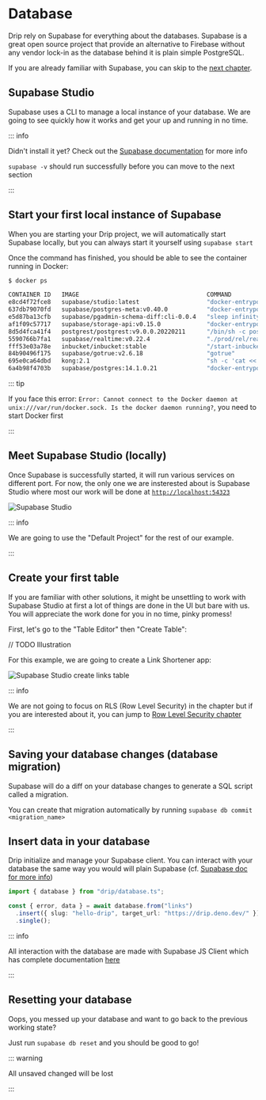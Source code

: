 # Database

Drip rely on Supabase for everything about the databases. Supabase is a great
open source project that provide an alternative to Firebase without any vendor
lock-in as the database behind it is plain simple PostgreSQL.

If you are already familiar with Supabase, you can skip to the
[next chapter](/session/introduction).

## Supabase Studio

Supabase uses a CLI to manage a local instance of your database. We are going to
see quickly how it works and get your up and running in no time.

::: info

Didn't install it yet? Check out the
[Supabase documentation](https://github.com/supabase/cli) for more info

`supabase -v` should run successfully before you can move to the next section

:::

## Start your first local instance of Supabase

When you are starting your Drip project, we will automatically start Supabase
locally, but you can always start it yourself using `supabase start`

Once the command has finished, you should be able to see the container running
in Docker:

```bash
$ docker ps

CONTAINER ID   IMAGE                                    COMMAND                  CREATED          STATUS                    PORTS                                                                       NAMES
e8cd4f72fce8   supabase/studio:latest                   "docker-entrypoint.s…"   27 seconds ago   Up 26 seconds             0.0.0.0:54323->3000/tcp                                                     supabase_studio_link-redirector
637db79070fd   supabase/postgres-meta:v0.40.0           "docker-entrypoint.s…"   27 seconds ago   Up 27 seconds             8080/tcp                                                                    supabase_pg_meta_link-redirector
e5d87ba13cfb   supabase/pgadmin-schema-diff:cli-0.0.4   "sleep infinity"         28 seconds ago   Up 27 seconds                                                                                         supabase_differ_link-redirector
af1f09c57717   supabase/storage-api:v0.15.0             "docker-entrypoint.s…"   28 seconds ago   Up 27 seconds             5000/tcp                                                                    supabase_storage_link-redirector
8d5d4fca41f4   postgrest/postgrest:v9.0.0.20220211      "/bin/sh -c postgrest"   28 seconds ago   Up 28 seconds             3000/tcp                                                                    supabase_rest_link-redirector
5590766b7fa1   supabase/realtime:v0.22.4                "./prod/rel/realtime…"   28 seconds ago   Up 28 seconds                                                                                         supabase_realtime_link-redirector
fff53e03a78e   inbucket/inbucket:stable                 "/start-inbucket.sh …"   29 seconds ago   Up 28 seconds (healthy)   0.0.0.0:54326->1100/tcp, 0.0.0.0:54325->2500/tcp, 0.0.0.0:54324->9000/tcp   supabase_inbucket_link-redirector
84b90496f175   supabase/gotrue:v2.6.18                  "gotrue"                 29 seconds ago   Up 28 seconds                                                                                         supabase_auth_link-redirector
695e0ca64dbd   kong:2.1                                 "sh -c 'cat <<'EOF' …"   29 seconds ago   Up 29 seconds             8001/tcp, 8443-8444/tcp, 0.0.0.0:54321->8000/tcp                            supabase_kong_link-redirector
6a4b98f4703b   supabase/postgres:14.1.0.21              "docker-entrypoint.s…"   42 seconds ago   Up 41 seconds             0.0.0.0:54322->5432/tcp                                                     supabase_db_link-redirector
```

::: tip

If you face this error:
`Error: Cannot connect to the Docker daemon at unix:///var/run/docker.sock. Is the docker daemon running?`,
you need to start Docker first

:::

## Meet Supabase Studio (locally)

Once Supabase is successfully started, it will run various services on different
port. For now, the only one we are insterested about is Supabase Studio where
most our work will be done at <a href="http://localhost:54323" target="_blank">
`http://localhost:54323`</a>

![Supabase Studio](/database/supabase-studio.png)

::: info

We are going to use the "Default Project" for the rest of our example.

:::

## Create your first table

If you are familiar with other solutions, it might be unsettling to work with
Supabase Studio at first a lot of things are done in the UI but bare with us.
You will appreciate the work done for you in no time, pinky promess!

First, let's go to the "Table Editor" then "Create Table":

// TODO Illustration

For this example, we are going to create a Link Shortener app:

![Supabase Studio create links table](/database/supabase-studio-create-links-table.png)

::: info

We are not going to focus on RLS (Row Level Security) in the chapter but if you
are interested about it, you can jump to
[Row Level Security chapter](/authorization/rls)

:::

## Saving your database changes (database migration)

Supabase will do a diff on your database changes to generate a SQL script called
a migration.

You can create that migration automatically by running
`supabase db commit <migration_name>`

## Insert data in your database

Drip initialize and manage your Supabase client. You can interact with your
database the same way you would will plain Supabase (cf.
[Supabase doc for more info](https://supabase.com/docs/reference/javascript/insert))

```ts
import { database } from "drip/database.ts";

const { error, data } = await database.from("links")
  .insert({ slug: "hello-drip", target_url: "https://drip.deno.dev/" })
  .single();
```

::: info

All interaction with the database are made with Supabase JS Client which has
complete documentation [here](https://supabase.com/docs/reference)

:::

## Resetting your database

Oops, you messed up your database and want to go back to the previous working
state?

Just run `supabase db reset` and you should be good to go!

::: warning

All unsaved changed will be lost

:::
